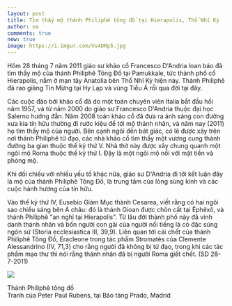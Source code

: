 ```yaml
---
layout: post
title: Tìm thấy mộ thánh Philiphê tông đồ tại Hierapolis, Thổ Nhĩ Kỳ
author: va
comments: true
new: true
image: https://i.imgur.com/Vv4DRp5.jpg
---
```


Hôm 28 tháng 7 năm 2011 giáo sư khảo cổ Francesco D'Andria loan báo đã tìm thấy mộ của thánh Philiphê Tông Ðồ tại Pamukkale, tức thành phố cổ Hierapolis, nằm ở mạn tây Anatolia bên Thổ Nhĩ Kỳ hiện nay. Thánh Philiphê đã rao giảng Tin Mừng tại Hy Lạp và vùng Tiểu Á rồi qua đời tại đây.

Các cuộc đào bới khảo cổ đã do một toán chuyên viên Italia bắt đầu hồi năm 1957, và từ năm 2000 do giáo sư Francesco D'Andria thuộc đại học Salerno hướng đẫn. Năm 2008 toán khảo cổ đã đưa ra ánh sáng con đường xưa kia tín hữu thường đi rước kiệu để tới mộ thánh nhân, và năm nay (2011) họ tìm thấy mộ của người.
Bên cạnh ngôi đền bát giác, có lẽ được xây trên nơi thánh Philiphê tử đạo, các nhà khảo cổ tìm thấy một vương cung thánh đường ba gian thuộc thế kỷ thứ V. Nhà thờ này được xây chung quanh một ngôi mộ Roma thuộc thế kỷ thứ I. Ðậy là một ngôi mộ nổi với mặt tiền và phòng mộ.

Khi đối chiếu với nhiều yếu tố khác nữa, giáo sư D'Andria đi tới kết luận đây là mộ của thánh Philiphê Tông Ðồ, là trung tâm của lòng sùng kính và các cuộc hành hương của tín hữu.

Vào thế kỷ thứ IV, Eusebio Giám Mục thành Cesarea, viết rằng có hai ngôi sao chiếu sáng bên Á châu: đó là thánh Gioan được chôn cất tại Êphêxô, và thánh Philiphê "an nghỉ tại Hierapolis". Từ lâu đời thành phố này đã vinh danh thánh nhân và bốn người con gái của người nổi tiếng là có đặc sủng ngôn sứ (Storia ecclesiastica III, 39,9). Liên quan tới cái chết của thánh Philiphê Tông Ðồ, Eracleone trong tác phẩm Stromatès của Clemente Alessandrino (IV, 71,3) cho rằng người đã không bị tử đạo, trong khi các tác phẩm mạo thư thì nói rằng thánh nhân đã bị người Roma giết chết. (SD 28-7-2011)

<div class="center">
    <img src="https://i.imgur.com/TtuYnn7.jpg" />
    <p>
        Thánh Philiphê tông đồ<br/>
        Tranh của Peter Paul Rubens, tại Bảo tàng Prado, Madrid
    </p>
</div>
